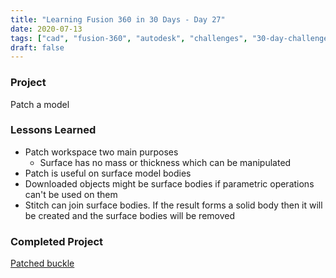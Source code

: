 ```yaml
---
title: "Learning Fusion 360 in 30 Days - Day 27"
date: 2020-07-13
tags: ["cad", "fusion-360", "autodesk", "challenges", "30-day-challenge", "fusion-360-in-30"]
draft: false
---
```

### Project
Patch a model

### Lessons Learned
- Patch workspace two main purposes
    - Surface has no mass or thickness which can be manipulated
- Patch is useful on surface model bodies
- Downloaded objects might be surface bodies if parametric operations can't be used on them
- Stitch can join surface bodies. If the result forms a solid body then it will be created and the surface bodies will be removed

### Completed Project
[Patched buckle](https://a360.co/2ZpSNiG)
